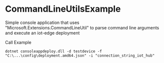 # CommandLineUtilsExample
Simple console application that uses "Microsoft.Extensions.CommandLineUtil" to parse command line arguments and execute an iot-edge deployment


Call Example
     
    dotnet consoleappdeploy.dll -d testdevice -f "C:\...\config\deployment.amd64.json" -i "connection_string_iot_hub"
    
